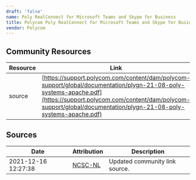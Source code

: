 ```yaml
---
draft: 'false'
name: Poly RealConnect for Microsoft Teams and Skype for Business
title: Polycom Poly RealConnect for Microsoft Teams and Skype for Business
vendor: Polycom
---
```



## Community Resources
| Resource | Link |
| --- | --- |
| source | [https://support.polycom.com/content/dam/polycom-support/global/documentation/plygn-21-08-poly-systems-apache.pdf](https://support.polycom.com/content/dam/polycom-support/global/documentation/plygn-21-08-poly-systems-apache.pdf) |


## Sources
| Date | Attribution | Description |
| --- | --- | --- |
| 2021-12-16 12:27:38 | [NCSC-NL](https://github.com/NCSC-NL/log4shell/blob/main/software/README.md) | Updated community link source.  |
